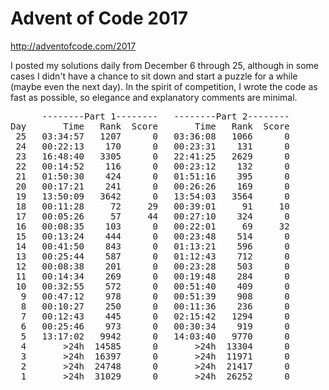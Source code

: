 # Advent of Code 2017
http://adventofcode.com/2017

I posted my solutions daily from December 6 through 25, although in some cases I didn't have a chance to sit down and start a puzzle for a while (maybe even the next day). In the spirit of competition, I wrote the code as fast as possible, so elegance and explanatory comments are minimal.

<pre>      <span>--------Part 1--------</span>   <span>--------Part 2--------</span>
Day   <span>    Time   Rank  Score</span>   <span>    Time   Rank  Score</span>
 25   03:34:57   1207      0   03:36:08   1066      0
 24   00:22:13    170      0   00:23:31    131      0
 23   16:48:40   3305      0   22:41:25   2629      0
 22   00:14:52    116      0   00:23:12    132      0
 21   01:50:30    424      0   01:51:16    395      0
 20   00:17:21    241      0   00:26:26    169      0
 19   13:50:09   3642      0   13:54:03   3564      0
 18   00:11:28     72     29   00:39:01     91     10
 17   00:05:26     57     44   00:27:10    324      0
 16   00:08:35    103      0   00:22:01     69     32
 15   00:13:24    444      0   00:23:48    514      0
 14   00:41:50    843      0   01:13:21    596      0
 13   00:25:44    587      0   01:12:43    712      0
 12   00:08:38    201      0   00:23:28    503      0
 11   00:14:34    269      0   00:19:48    284      0
 10   00:32:55    572      0   00:51:40    409      0
  9   00:47:12    978      0   00:51:39    908      0
  8   00:10:27    250      0   00:11:36    236      0
  7   00:12:43    445      0   02:15:42   1294      0
  6   00:25:46    973      0   00:30:34    919      0
  5   13:17:02   9942      0   14:03:40   9770      0
  4       &gt;24h  14585      0       &gt;24h  13304      0
  3       &gt;24h  16397      0       &gt;24h  11971      0
  2       &gt;24h  24748      0       &gt;24h  21417      0
  1       &gt;24h  31029      0       &gt;24h  26252      0
</pre>
